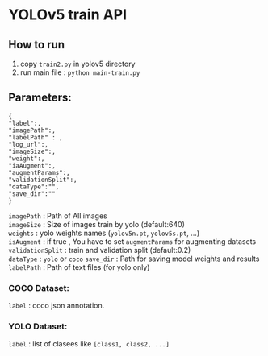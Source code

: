 # YOLOv5 train API

## How to run
1. copy `train2.py` in yolov5 directory
2. run main file : `python main-train.py`

## Parameters:

```
{
"label":,
"imagePath":,
"labelPath" : , 
"log_url":,
"imageSize":,
"weight":,
"iaAugment":,
"augmentParams":,
"validationSplit":,
"dataType":"",
"save_dir":""
}
```

`imagePath` : Path of All images\
`imageSize` : Size of images train by yolo (default:640)\
`weights` : yolo weights names (`yolov5n.pt`, `yolov5s.pt`, ...)\
`isAugment` : if true , You have to set `augmentParams` for augmenting datasets\
`validationSplit` : train and validation split (default:0.2)\
`dataType` : `yolo` or `coco`
`save_dir` : Path for saving model weights and results
`labelPath` : Path of text files (for yolo only)

### COCO Dataset:
`label` : coco json annotation.

### YOLO Dataset:
`label` : list of clasees like `[class1, class2, ...]`
